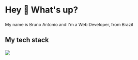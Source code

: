<h1 align="left">Hey 👋 What's up?</h1>

###

<p align="left">My name is Bruno Antonio and I'm a Web Developer, from Brazil</p>

###

<h2 align="left">My tech stack</h2>

###

<p>
  <a href="https://skillicons.dev">
    <img src="https://skillicons.dev/icons?i=javascript,typescript,tailwindcss,react,nodejs,express,mysql,mongodb" />
  </a>
</p>

###
